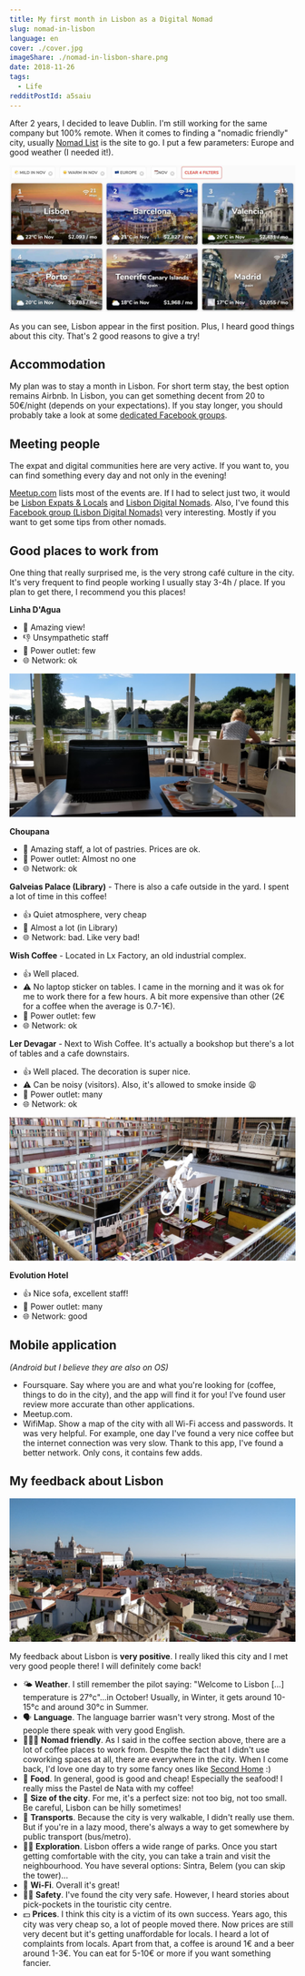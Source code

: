 ```yaml
---
title: My first month in Lisbon as a Digital Nomad
slug: nomad-in-lisbon
language: en
cover: ./cover.jpg
imageShare: ./nomad-in-lisbon-share.png
date: 2018-11-26
tags:
  - Life
redditPostId: a5saiu
---
```


After 2 years, I decided to leave Dublin. I'm still working for the same company but 100% remote.
When it comes to finding a "nomadic friendly" city, usually [Nomad List](https://nomadlist.com/) is
the site to go. I put a few parameters: Europe and good weather (I needed it!).

![Nomad List](./nomadlist.jpg)

As you can see, Lisbon appear in the first position. Plus, I heard good things about this city.
That's 2 good reasons to give a try!

## Accommodation

My plan was to stay a month in Lisbon. For short term stay, the best option remains Airbnb. In
Lisbon, you can get something decent from 20 to 50€/night (depends on your expectations). If you
stay longer, you should probably take a look at some
[dedicated Facebook groups](https://www.facebook.com/groups/1544177542561065/).

## Meeting people

The expat and digital communities here are very active. If you want to, you can find something every
day and not only in the evening!

[Meetup.com](https://www.meetup.com/find/events/?allMeetups=true&radius=25&userFreeform=Lisbon%2C+Portugal&mcId=c1032578&change=yes&eventFilter=mysugg)
lists most of the events are. If I had to select just two, it would be
[Lisbon Expats & Locals](https://www.meetup.com/Lisbon-Expats-Locals/) and
[Lisbon Digital Nomads](https://www.meetup.com/Lisbon-Digital-Nomads/). Also, I've found this
[Facebook group (Lisbon Digital Nomads)](https://www.facebook.com/groups/532696873566509/) very
interesting. Mostly if you want to get some tips from other nomads.

## Good places to work from

One thing that really surprised me, is the very strong café culture in the city. It's very frequent
to find people working I usually stay 3-4h / place. If you plan to get there, I recommend you this
places!

**Linha D'Agua**

- 🤗 Amazing view!
- 👎 Unsympathetic staff
- 🔌 Power outlet: few
- 🌐 Network: ok

![Linha D'Agua](./linha-d-agua.jpg)

**Choupana**

- 🤗 Amazing staff, a lot of pastries. Prices are ok.
- 🔌 Power outlet: Almost no one
- 🌐 Network: ok

**Galveias Palace (Library)** - There is also a cafe outside in the yard. I spent a lot of time in
this coffee!

- 👍 Quiet atmosphere, very cheap
- 🔌 Almost a lot (in Library)
- 🌐 Network: bad. Like very bad!

**Wish Coffee** - Located in Lx Factory, an old industrial complex.

- 👍 Well placed.
- ⚠️ No laptop sticker on tables. I came in the morning and it was ok for me to work there for a few
  hours. A bit more expensive than other (2€ for a coffee when the average is 0.7-1€).
- 🔌 Power outlet: few
- 🌐 Network: ok

**Ler Devagar** - Next to Wish Coffee. It's actually a bookshop but there's a lot of tables and a
cafe downstairs.

- 👍 Well placed. The decoration is super nice.
- ⚠️ Can be noisy (visitors). Also, it's allowed to smoke inside 😩
- 🔌 Power outlet: many
- 🌐 Network: ok

![Ler Devagar](./ler-devagar.jpg)

**Evolution Hotel**

- 👍 Nice sofa, excellent staff!
- 🔌 Power outlet: many
- 🌐 Network: good

## Mobile application

_(Android but I believe they are also on OS)_

- Foursquare. Say where you are and what you're looking for (coffee, things to do in the city), and
  the app will find it for you! I've found user review more accurate than other applications.
- Meetup.com.
- WifiMap. Show a map of the city with all Wi-Fi access and passwords. It was very helpful. For
  example, one day I've found a very nice coffee but the internet connection was very slow. Thank to
  this app, I've found a better network. Only cons, it contains few adds.

## My feedback about Lisbon

![city overview](./city.jpg)

My feedback about Lisbon is **very positive**. I really liked this city and I met very good people
there! I will definitely come back!

- 🌤 **Weather**. I still remember the pilot saying: "Welcome to Lisbon [...] temperature is
  27°c"...in October! Usually, in Winter, it gets around 10-15°c and around 30°c in Summer.
- 🗣 **Language**. The language barrier wasn't very strong. Most of the people there speak with very
  good English.
- 👨🏼‍💻 **Nomad friendly**. As I said in the coffee section above, there are a lot of coffee places to
  work from. Despite the fact that I didn't use coworking spaces at all, there are everywhere in the
  city. When I come back, I'd love one day to try some fancy ones like
  [Second Home](https://secondhome.io/lisbon) :)
- 🍴 **Food**. In general, good is good and cheap! Especially the seafood! I really miss the Pastel
  de Nata with my coffee!
- 🌉 **Size of the city**. For me, it's a perfect size: not too big, not too small. Be careful,
  Lisbon can be hilly sometimes!
- 🚋 **Transports**. Because the city is very walkable, I didn't really use them. But if you're in a
  lazy mood, there's always a way to get somewhere by public transport (bus/metro).
- 🚶‍♀️ **Exploration**. Lisbon offers a wide range of parks. Once you start getting comfortable with
  the city, you can take a train and visit the neighbourhood. You have several options: Sintra,
  Belem (you can skip the tower)...
- 📡 **Wi-Fi**. Overall it's great!
- 👮‍♂️ **Safety**. I've found the city very safe. However, I heard stories about pick-pockets in the
  touristic city centre.
- 💵 **Prices**. I think this city is a victim of its own success. Years ago, this city was very
  cheap so, a lot of people moved there. Now prices are still very decent but it's getting
  unaffordable for locals. I heard a lot of complaints from locals. Apart from that, a coffee is
  around 1€ and a beer around 1-3€. You can eat for 5-10€ or more if you want something fancier.

